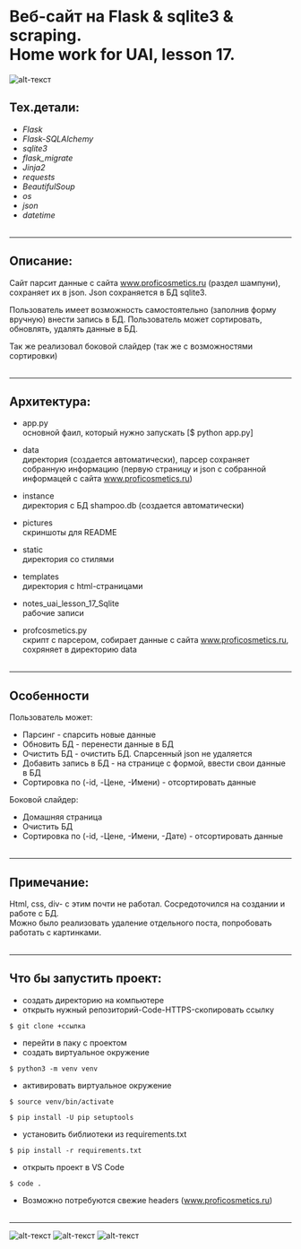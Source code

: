 # Веб-сайт на Flask & sqlite3 & scraping. <br/>Home work for UAI, lesson 17.

![alt-текст](https://github.com/HeyArtem/uai_lesson_17_Sqlite/blob/main/pictures/banner.png "Baner")

## Тех.детали:
* _Flask_
* _Flask-SQLAlchemy_
* _sqlite3_
* _flask_migrate_
* _Jinja2_
* _requests_
* _BeautifulSoup_
* _os_
* _json_
* _datetime_
<br/><br/>
<hr>


## Описание:
Сайт парсит данные с сайта www.proficosmetics.ru (раздел шампуни), сохраняет их в json. Json сохраняется в БД sqlite3. 

Пользователь имеет возможность самостоятельно (заполнив форму вручную) внести запись в БД. Пользователь может сортировать, обновлять, удалять данные в БД. 

Так же реализовал боковой слайдер (так же с возможностями сортировки)
<br/><br/>
<hr>


## Архитектура:
-  app.py<br/>
oсновной фаил, который нужно запускать [$ python app.py]

- data<br/>
директория (создается автоматически), парсер сохраняет собранную информацию (первую страницу и json c собранной информацей с сайта www.proficosmetics.ru)

- instance<br/>
директория с БД shampoo.db (создается автоматически)

- pictures<br/>
скриншоты для README

- static<br/>
директория со стилями

- templates<br/>
директория с html-страницами

- notes_uai_lesson_17_Sqlite<br/>
рабочие записи

- profcosmetics.py<br/>
скрипт с парсером, собирает данные с сайта www.proficosmetics.ru, сохряняет в директорию data
<br/><br/>
<hr>



## Особенности
Пользователь может:
* Парсинг - спарсить новые данные
* Обновить БД - перенести данные в БД
* Очистить БД - очистить БД. Спарсенный json не удаляется
* Добавить запись в БД - на странице с формой, ввести свои данные в БД
* Сортировка по (-id, -Цене, -Имени) - отсортировать данные

Боковой слайдер:
* Домашняя страница
* Очистить БД
* Сортировка по (-id, -Цене, -Имени, -Дате) - отсортировать данные
<br/><br/>
<hr>



## Примечание:
Html, css, div- с этим почти не работал. Сосредоточился на создании и работе с БД.<br/>
Можно было реализовать удаление отдельного поста, попробовать работать с картинками.
<br/><br/>
<hr>


## Что бы запустить проект:
- создать директорию на компьютере
- открыть нужный репозиторий-Code-HTTPS-скопировать ссылку
```
$ git clone +ссылка
```
- перейти в паку с проектом
- создать виртуальное окружение
```
$ python3 -m venv venv
```
- активировать виртуальное окружение 
```
$ source venv/bin/activate
``` 

```
$ pip install -U pip setuptools
``` 

- установить библиотеки из requirements.txt 
```
$ pip install -r requirements.txt 
```


- открыть проект в VS Code
```
$ code .
```

- Возможно потребуются свежие headers (www.proficosmetics.ru)
<br/><br/>
<hr>

![alt-текст](https://github.com/HeyArtem/UAI_lesson_15_tgbot_scraping/blob/master/picture_for_readme/1.png "Exemple 1")
![alt-текст](https://github.com/HeyArtem/UAI_lesson_15_tgbot_scraping/blob/master/picture_for_readme/1.png "Exemple 2")
![alt-текст](https://github.com/HeyArtem/UAI_lesson_15_tgbot_scraping/blob/master/picture_for_readme/1.png "Exemple 3")
